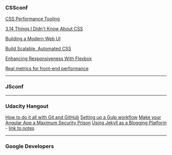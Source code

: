 ### CSSconf

<a href="https://www.youtube.com/watch?v=FEs2jgZBaQA&list=PLvnI7cZBCpyZttGHLrrzTquMqiZIsAnfl&index=1" target="_blank">CSS Performance Tooling</a>

<a href="https://www.youtube.com/watch?v=WjP7TEKB7Uo&index=8&list=PL37ZVnwpeshHAnqFlTxhd0MIXWjLBbM3R" target="_blank">3.14 Things I Didn't Know About CSS</a>

<a href="https://www.youtube.com/watch?v=-_0LpTGOE_w&list=PL37ZVnwpeshHFbT0mLTNMtMGO1mo6yPRX&index=7" target="_blank">Building a Modern Web UI</a>

<a href="https://www.youtube.com/watch?v=Tk_0qYEFtAY&list=PL37ZVnwpeshHFbT0mLTNMtMGO1mo6yPRX&index=1" target="_blank">Build Scalable, Automated CSS</a>

<a href="https://www.youtube.com/watch?v=_98SE8WUvLk&list=PL37ZVnwpeshHoV6GgvG9WWAP6rjnEdAs9&index=13" target="_blank">Enhancing Responsiveness With Flexbox</a>

<a href="https://www.youtube.com/watch?v=-D81Qj1YmPM&list=PL37ZVnwpeshFII-oSDm3-R5Yr1CTfYIDK&index=9" target="_blank">Real metrics for front-end performance</a>

-----------------------------------

### JSconf

------------------------------------

### Udacity Hangout

<a href="https://plus.google.com/u/0/events/cd2bd75mkg9mh6gsbbrgmahj2a4?authkey=CNvE6O3F3JXz3gE" target="_blank">
How to do it all with Git and GitHub</a>

<a href="https://plus.google.com/u/0/events/cv9skua854h0rr1qf9b6pisl87g?authkey=COLTgKmx35_NZw" target="_blank">
Setting up a Gulp workflow</a>

<a href="https://plus.google.com/u/0/events/cvnt1o4c5ekca0do0a1ci2roof4?authkey=CPOlop2riP_-hwE" target="_blank">
Make your Angular App a Maximum Security Prison</a>

<a href="https://plus.google.com/u/0/events/co3bi9ovmfkm69paf8d627l2t50?authkey=COm5k9uOv43eGg" target="_blank">
Using Jekyll as a Blogging Platform</a> - <a href="https://discussions.udacity.com/t/jekyll-basics-beginner/32856" target="_blank">link to notes</a>

------------------------------------

### Google Developers
